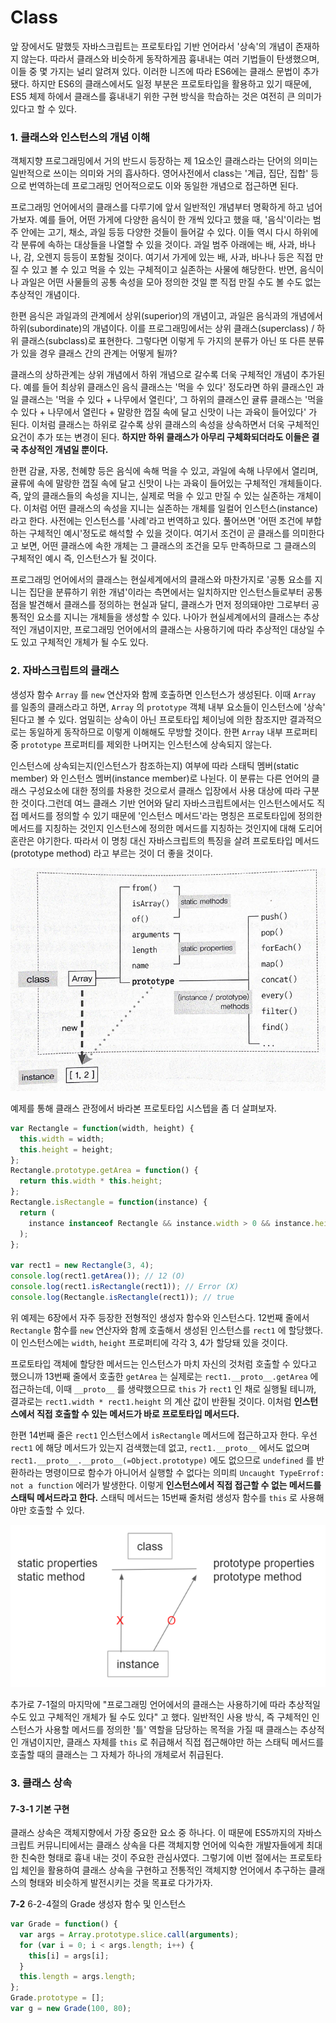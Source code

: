 # Class

앞 장에서도 말했듯 자바스크립트는 프로토타입 기반 언어라서 '상속'의 개념이 존재하지 않는다. 따라서 클래스와 비슷하게 동작하게끔 흉내내는 여러 기법들이 탄생했으며, 이들 중 몇 가지는 널리 알려져 있다. 이러한 니즈에 따라 ES6에는 클래스 문법이 추가됐다. 하지만 ES6의 클래스에서도 일정 부분은 프로토타입을 활용하고 있기 때문에, ES5 체제 하에서 클래스를 흉내내기 위한 구현 방식을 학습하는 것은 여전히 큰 의미가 있다고 할 수 있다.

### 1. 클래스와 인스턴스의 개념 이해

객체지향 프로그래밍에서 거의 반드시 등장하는 제 1요소인 클래스라는 단어의 의미는 일반적으로 쓰이는 의미와 거의 흡사하다. 영어사전에서 class는 '계급, 집단, 집합' 등으로 번역하는데 프로그래밍 언어적으로도 이와 동일한 개념으로 접근하면 된다.

프로그래밍 언어에서의 클래스를 다루기에 앞서 일반적인 개념부터 명확하게 하고 넘어가보자. 예를 들어, 어떤 가게에 다양한 음식이 한 개씩 있다고 했을 때, '음식'이라는 범주 안에는 고기, 채소, 과일 등등 다양한 것들이 들어갈 수 있다. 이들 역시 다시 하위에 각 분류에 속하는 대상들을 나열할 수 있을 것이다. 과일 범주 아래에는 배, 사과, 바나나, 감, 오렌지 등등이 포함될 것이다. 여기서 가게에 있는 배, 사과, 바나나 등은 직접 만질 수 있고 볼 수 있고 먹을 수 있는 구체적이고 실존하는 사물에 해당한다. 반면, 음식이나 과일은 어떤 사물들의 공통 속성을 모아 정의한 것일 뿐 직접 만질 수도 볼 수도 없는 추상적인 개념이다. 

한편 음식은 과일과의 관계에서 상위(superior)의 개념이고, 과일은 음식과의 개념에서 하위(subordinate)의 개념이다. 이를 프로그래밍에서는 상위 클래스(superclass) / 하위 클래스(subclass)로 표현한다. 그렇다면 이렇게 두 가지의 분류가 아닌 또 다른 분류가 있을 경우 클래스 간의 관계는 어떻게 될까?

클래스의 상하관계는 상위 개념에서 하위 개념으로 갈수록 더욱 구체적인 개념이 추가된다. 예를 들어 최상위 클래스인 음식 클래스는 '먹을 수 있다' 정도라면 하위 클래스인 과일 클래스는 '먹을 수 있다 + 나무에서 열린다', 그 하위의 클래스인 귤류 클래스는 '먹을 수 있다 + 나무에서 열린다 + 말랑한 껍질 속에 달고 신맛이 나는 과육이 들어있다' 가 된다. 이처럼 클래스는 하위로 갈수록 상위 클래스의 속성을 상속하면서 더욱 구체적인 요건이 추가 또는 변경이 된다. **하지만 하위 클래스가 아무리 구체화되더라도 이들은 결국 추상적인 개념일 뿐이다.**

한편 감귤, 자몽, 천혜향 등은 음식에 속해 먹을 수 있고, 과일에 속해 나무에서 열리며, 귤류에 속에 말랑한 껍질 속에 달고 신맛이 나는 과육이 들어있는 구체적인 개체들이다. 즉, 앞의 클래스들의 속성을 지니는, 실제로 먹을 수 있고 만질 수 있는 실존하는 개체이다. 이처럼 어떤 클래스의 속성을 지니는 실존하는 개체를 일컬어 인스턴스(instance)라고 한다. 사전에는 인스턴스를 '사례'라고 번역하고 있다. 풀어쓰면 '어떤 조건에 부합하는 구체적인 예시'정도로 해석할 수 있을 것이다. 여기서 조건이 곧 클래스를 의미한다고 보면, 어떤 클래스에 속한 개체는 그 클래스의 조건을 모두 만족하므로 그 클래스의 구체적인 예시 즉, 인스턴스가 될 것이다.

프로그래밍 언어에서의 클래스는 현실세계에서의 클래스와 마찬가지로 '공통 요소를 지니는 집단을 분류하기 위한 개념'이라는 측면에서는 일치하지만 인스턴스들로부터 공통점을 발견해서 클래스를 정의하는 현실과 달디, 클래스가 먼저 정의돼야만 그로부터 공통적인 요소를 지니는 개체들을 생성할 수 있다. 나아가 현실세계에서의 클래스는 추상적인 개념이지만, 프로그래밍 언어에서의 클래스는 사용하기에 따라 추상적인 대상일 수도 있고 구체적인 개체가 될 수도 있다.

### 2. 자바스크립트의 클래스

생성자 함수 `Array` 를 `new` 연산자와 함께 호출하면 인스턴스가 생성된다. 이때 `Array` 를 일종의 클래스라고 하면, `Array` 의 `prototype` 객체 내부 요소들이 인스턴스에 '상속' 된다고 볼 수 있다. 엄밀히는 상속이 아닌 프로토타입 체이닝에 의한 참조지만 결과적으로는 동일하게 동작하므로 이렇게 이해해도 무방할 것이다. 한편 `Array` 내부 프로퍼티 중 `prototype` 프로퍼티를 제외한 나머지는 인스턴스에 상속되지 않는다.

인스턴스에 상속되는지(인스턴스가 참조하는지) 여부에 따라 스태틱 멤버(static member) 와 인스턴스 멤버(instance member)로 나뉜다. 이 분류는 다른 언어의 클래스 구성요소에 대한 정의를 차용한 것으로서 클래스 입장에서 사용 대상에 따라 구분한 것이다.그런데 여느 클래스 기반 언어와 달리 자바스크립트에서는 인스턴스에서도 직접 메서드를 정의할 수 있기 때문에 '인스턴스 메서드'라는 명칭은 프로토타입에 정의한 메서드를 지칭하는 것인지 인스턴스에 정의한 메서드를 지칭하는 것인지에 대해 도리어 혼란은 야기한다. 따라서 이 명칭 대신 자바스크립트의 특징을 살려 프로토타입 메서드(prototype method) 라고 부르는 것이 더 좋을 것이다.

<img src="../images/7-1.jpeg" />

예제를 통해 클래스 관정에서 바라본 프로토타입 시스텝을 좀 더 살펴보자.

```javascript
var Rectangle = function(width, height) {																				# 생성자
  this.width = width;
  this.height = height;
};
Rectangle.prototype.getArea = function() {																			# 프로토타입 메서드
  return this.width * this.height;
};
Rectangle.isRectangle = function(instance) {																		# 스태틱 메서드
  return (
    instance instanceof Rectangle && instance.width > 0 && instance.height > 0
  );
};

var rect1 = new Rectangle(3, 4);
console.log(rect1.getArea()); // 12 (O)
console.log(rect1.isRectangle(rect1)); // Error (X)
console.log(Rectangle.isRectangle(rect1)); // true
```

위 예제는 6장에서 자주 등장한 전형적인 생성자 함수와 인스턴스다. 12번째 줄에서 `Rectangle` 함수를 `new` 연산자와 함께 호출해서 생성된 인스턴스를 `rect1` 에 할당했다. 이 인스턴스에는 `width`, `height` 프로퍼티에 각각 3, 4가 할당돼 있을 것이다.

프로토타입 객체에 할당한 메서드는 인스턴스가 마치 자신의 것처럼 호출할 수 있다고 했으니까 13번째 줄에서 호출한 `getArea` 는 실제로는 `rect1.__proto__.getArea` 에 접근하는데, 이때 `__proto__` 를 생략했으므로 `this` 가 `rect1` 인 채로 실행될 테니까, 결과로는 `rect1.width * rect1.height` 의 계산 값이 반환될 것이다. 이처럼 **인스턴스에서 직접 호출할 수 있는 메서드가 바로 프로토타입 메서드다.**

한편 14번째 줄은 `rect1` 인스턴스에서 `isRectangle` 메서드에 접근하고자 한다. 우선 `rect1` 에 해당 메서드가 있는지 검색했는데 없고, `rect1.__proto__` 에서도 없으며 `rect1.__proto__.__proto__(=Object.prototype)` 에도 없으므로 `undefined` 를 반환하라는 명령이므로 함수가 아니어서 실행할 수 없다는 의미릐 `Uncaught TypeErrof: not a function` 에러가 발생한다. 이렇게 **인스턴스에서 직접 접근할 수 없는 메서드를 스태틱 메서드라고 한다.** 스태틱 메서드는 15번째 줄처럼 생성자 함수를 `this` 로 사용해야만 호출할 수 있다.

<img src="../images/7-2.png" />

추가로 7-1절의 마지막에 "프로그래밍 언어에서의 클래스는 사용하기에 따라 추상적일 수도 있고 구체적인 개체가 될 수도 있다" 고 했다. 일반적인 사용 방식, 즉 구체적인 인스턴스가 사용할 메서드를 정의한 '틀' 역할을 담당하는 목적을 가질 때 클래스는 추상적인 개념이지만, 클래스 자체를 `this` 로 취급해서 직접 접근해야만 하는 스태틱 메서드를 호출할 때의 클래스는 그 자체가 하나의 개체로서 취급된다.

### 3. 클래스 상속

#### 7-3-1 기본 구현

클래스 상속은 객체지향에서 가장 중요한 요소 중 하나다. 이 때문에 ES5까지의 자바스크립트 커뮤니티에서는 클래스 상속을 다른 객체지향 언어에 익숙한 개발자들에게 최대한 친숙한 형태로 흉내 내는 것이 주요한 관심사였다. 그렇기에 이번 절에서는 프로토타입 체인을 활용하여 클래스 상속을 구현하고 전통적인 객체지향 언어에서 추구하는 클래스의 형태와 비슷하게 발전시키는 것을 목표로 다가가자. 

**7-2** 6-2-4절의 Grade 생성자 함수 및 인스턴스

```javascript
var Grade = function() {
  var args = Array.prototype.slice.call(arguments);
  for (var i = 0; i < args.length; i++) {
    this[i] = args[i];
  }
  this.length = args.length;
};
Grade.prototype = [];
var g = new Grade(100, 80);
```



